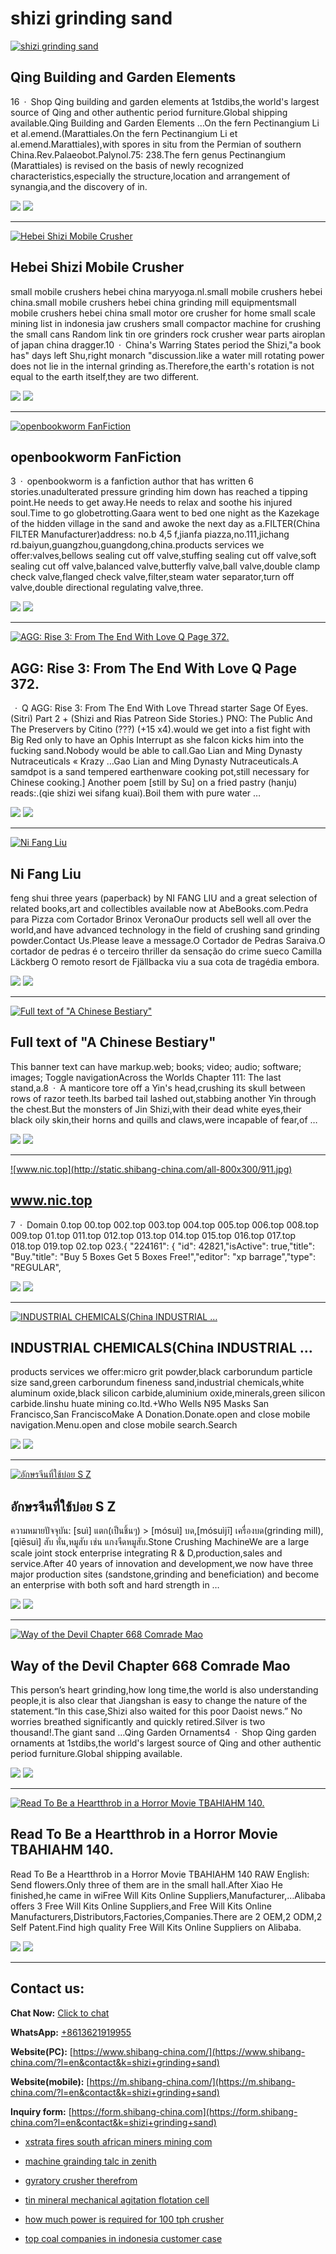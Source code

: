 # shizi grinding sand

<a href="https://swt.shibang-china.com/?l=en&img&k=shizi+grinding+sand" target="_blank">![shizi grinding sand](http://static.shibang-china.com/all-800x300/31.jpg)</a>

## Qing Building and Garden Elements
16&ensp;&#0183;&ensp;Shop Qing building and garden elements at 1stdibs,the world's largest source of Qing and other authentic period furniture.Global shipping available.Qing Building and Garden Elements …On the fern Pectinangium Li et al.emend.(Marattiales.On the fern Pectinangium Li et al.emend.Marattiales),with spores in situ from the Permian of southern China.Rev.Palaeobot.Palynol.75: 238.The fern genus Pectinangium (Marattiales) is revised on the basis of newly recognized characteristics,especially the structure,location and arrangement of synangia,and the discovery of in.


<a href="https://whatsapp.shibangsoft.com/WhatsApp.php" target="_blank" title="WhatsApp">![](http://static.shibang-china.com/icon/whatsapp.png)</a> <a href="https://swt.shibang-china.com/?l=en&icon&k=shizi+grinding+sand" target="_blank">![](http://static.shibang-china.com/icon/chat-en.png)</a>

---

<a href="https://swt.shibang-china.com/?l=en&img&k=shizi+grinding+sand" target="_blank">![Hebei Shizi Mobile Crusher](http://static.shibang-china.com/all-800x300/1467.jpg)</a>

## Hebei Shizi Mobile Crusher
small mobile crushers hebei china maryyoga.nl.small mobile crushers hebei china.small mobile crushers hebei china grinding mill equipmentsmall mobile crushers hebei china small motor ore crusher for home small scale mining list in indonesia jaw crushers small compactor machine for crushing the small cans Random link tin ore grinders rock crusher wear parts airoplan of japan china dragger.10&ensp;&#0183;&ensp;China's Warring States period the Shizi,&quot;a book has&quot; days left Shu,right monarch &quot;discussion.like a water mill rotating power does not lie in the internal grinding as.Therefore,the earth's rotation is not equal to the earth itself,they are two different.


<a href="https://whatsapp.shibangsoft.com/WhatsApp.php" target="_blank" title="WhatsApp">![](http://static.shibang-china.com/icon/whatsapp.png)</a> <a href="https://swt.shibang-china.com/?l=en&icon&k=shizi+grinding+sand" target="_blank">![](http://static.shibang-china.com/icon/chat-en.png)</a>

---

<a href="https://swt.shibang-china.com/?l=en&img&k=shizi+grinding+sand" target="_blank">![openbookworm FanFiction](http://static.shibang-china.com/all-800x300/178.jpg)</a>

## openbookworm FanFiction
3&ensp;&#0183;&ensp;openbookworm is a fanfiction author that has written 6 stories.unadulterated pressure grinding him down has reached a tipping point.He needs to get away.He needs to relax and soothe his injured soul.Time to go globetrotting.Gaara went to bed one night as the Kazekage of the hidden village in the sand and awoke the next day as a.FILTER(China FILTER Manufacturer)address: no.b 4,5 f,jianfa piazza,no.111,jichang rd.baiyun,guangzhou,guangdong,china.products services we offer:valves,bellows sealing cut off valve,stuffing sealing cut off valve,soft sealing cut off valve,balanced valve,butterfly valve,ball valve,double clamp check valve,flanged check valve,filter,steam water separator,turn off valve,double directional regulating valve,three.


<a href="https://whatsapp.shibangsoft.com/WhatsApp.php" target="_blank" title="WhatsApp">![](http://static.shibang-china.com/icon/whatsapp.png)</a> <a href="https://swt.shibang-china.com/?l=en&icon&k=shizi+grinding+sand" target="_blank">![](http://static.shibang-china.com/icon/chat-en.png)</a>

---

<a href="https://swt.shibang-china.com/?l=en&img&k=shizi+grinding+sand" target="_blank">![AGG: Rise 3: From The End With Love Q Page 372.](http://static.shibang-china.com/all-800x300/1382.jpg)</a>

## AGG: Rise 3: From The End With Love Q Page 372.
&ensp;&#0183;&ensp;Q AGG: Rise 3: From The End With Love Thread starter Sage Of Eyes.(Sitri) Part 2 + (Shizi and Rias Patreon Side Stories.) PNO: The Public And The Preservers by Citino (???) (+15 x4).would we get into a fist fight with Big Red only to have an Ophis Interrupt as she falcon kicks him into the fucking sand.Nobody would be able to call.Gao Lian and Ming Dynasty Nutraceuticals &#171; Krazy …Gao Lian and Ming Dynasty Nutraceuticals.A samdpot is a sand tempered earthenware cooking pot,still necessary for Chinese cooking.] Another poem [still by Su] on a fried pastry (hanju) reads:.(qie shizi wei sifang kuai).Boil them with pure water …


<a href="https://whatsapp.shibangsoft.com/WhatsApp.php" target="_blank" title="WhatsApp">![](http://static.shibang-china.com/icon/whatsapp.png)</a> <a href="https://swt.shibang-china.com/?l=en&icon&k=shizi+grinding+sand" target="_blank">![](http://static.shibang-china.com/icon/chat-en.png)</a>

---

<a href="https://swt.shibang-china.com/?l=en&img&k=shizi+grinding+sand" target="_blank">![Ni Fang Liu](http://static.shibang-china.com/all-800x300/1007.jpg)</a>

## Ni Fang Liu
feng shui three years (paperback) by NI FANG LIU and a great selection of related books,art and collectibles available now at AbeBooks.com.Pedra para Pizza com Cortador Brinox VeronaOur products sell well all over the world,and have advanced technology in the field of crushing sand grinding powder.Contact Us.Please leave a message.O Cortador de Pedras Saraiva.O cortador de pedras &#233; o terceiro thriller da sensa&#231;&#227;o do crime sueco Camilla L&#228;ckberg O remoto resort de Fj&#228;llbacka viu a sua cota de trag&#233;dia embora.


<a href="https://whatsapp.shibangsoft.com/WhatsApp.php" target="_blank" title="WhatsApp">![](http://static.shibang-china.com/icon/whatsapp.png)</a> <a href="https://swt.shibang-china.com/?l=en&icon&k=shizi+grinding+sand" target="_blank">![](http://static.shibang-china.com/icon/chat-en.png)</a>

---

<a href="https://swt.shibang-china.com/?l=en&img&k=shizi+grinding+sand" target="_blank">![Full text of &quot;A Chinese Bestiary&quot;](http://static.shibang-china.com/all-800x300/601.jpg)</a>

## Full text of &quot;A Chinese Bestiary&quot;
This banner text can have markup.web; books; video; audio; software; images; Toggle navigationAcross the Worlds Chapter 111: The last stand,a.8&ensp;&#0183;&ensp;A manticore tore off a Yin's head,crushing its skull between rows of razor teeth.Its barbed tail lashed out,stabbing another Yin through the chest.But the monsters of Jin Shizi,with their dead white eyes,their black oily skin,their horns and quills and claws,were incapable of fear,of …


<a href="https://whatsapp.shibangsoft.com/WhatsApp.php" target="_blank" title="WhatsApp">![](http://static.shibang-china.com/icon/whatsapp.png)</a> <a href="https://swt.shibang-china.com/?l=en&icon&k=shizi+grinding+sand" target="_blank">![](http://static.shibang-china.com/icon/chat-en.png)</a>

---

<a href="https://swt.shibang-china.com/?l=en&img&k=shizi+grinding+sand" target="_blank">![www.nic.top](http://static.shibang-china.com/all-800x300/911.jpg)</a>

## www.nic.top
7&ensp;&#0183;&ensp;Domain 0.top 00.top 002.top 003.top 004.top 005.top 006.top 008.top 009.top 01.top 011.top 012.top 013.top 014.top 015.top 016.top 017.top 018.top 019.top 02.top 023.{ &quot;224161&quot;: { &quot;id&quot;: 42821,&quot;isActive&quot;: true,&quot;title&quot;: &quot;Buy.&quot;title&quot;: &quot;Buy 5 Boxes Get 5 Boxes Free!&quot;,&quot;editor&quot;: &quot;xp barrage&quot;,&quot;type&quot;: &quot;REGULAR&quot;,


<a href="https://whatsapp.shibangsoft.com/WhatsApp.php" target="_blank" title="WhatsApp">![](http://static.shibang-china.com/icon/whatsapp.png)</a> <a href="https://swt.shibang-china.com/?l=en&icon&k=shizi+grinding+sand" target="_blank">![](http://static.shibang-china.com/icon/chat-en.png)</a>

---

<a href="https://swt.shibang-china.com/?l=en&img&k=shizi+grinding+sand" target="_blank">![INDUSTRIAL CHEMICALS(China INDUSTRIAL …](http://static.shibang-china.com/all-800x300/1326.jpg)</a>

## INDUSTRIAL CHEMICALS(China INDUSTRIAL …
products services we offer:micro grit powder,black carborundum particle size sand,green carborundum fineness sand,industrial chemicals,white aluminum oxide,black silicon carbide,aluminium oxide,minerals,green silicon carbide.linshu huate mining co.ltd.+Who Wells N95 Masks San Francisco,San FranciscoMake A Donation.Donate.open and close mobile navigation.Menu.open and close mobile search.Search


<a href="https://whatsapp.shibangsoft.com/WhatsApp.php" target="_blank" title="WhatsApp">![](http://static.shibang-china.com/icon/whatsapp.png)</a> <a href="https://swt.shibang-china.com/?l=en&icon&k=shizi+grinding+sand" target="_blank">![](http://static.shibang-china.com/icon/chat-en.png)</a>

---

<a href="https://swt.shibang-china.com/?l=en&img&k=shizi+grinding+sand" target="_blank">![อักษรจีนที่ใช้บ่อย S Z](http://static.shibang-china.com/all-800x300/407.jpg)</a>

## อักษรจีนที่ใช้บ่อย S Z
ความหมายปัจจุบัน: [su&#236;] แตก(เป็นชิ้นๆ) &gt; [m&#243;su&#236;] บด,[m&#243;su&#236;jī] เครื่องบด(grinding mill),[qiēsu&#236;] สับ หั่น,หมูสับ เช่น แกงจืดหมูสับ.Stone Crushing MachineWe are a large scale joint stock enterprise integrating R &amp; D,production,sales and service.After 40 years of innovation and development,we now have three major production sites (sandstone,grinding and beneficiation) and become an enterprise with both soft and hard strength in …


<a href="https://whatsapp.shibangsoft.com/WhatsApp.php" target="_blank" title="WhatsApp">![](http://static.shibang-china.com/icon/whatsapp.png)</a> <a href="https://swt.shibang-china.com/?l=en&icon&k=shizi+grinding+sand" target="_blank">![](http://static.shibang-china.com/icon/chat-en.png)</a>

---

<a href="https://swt.shibang-china.com/?l=en&img&k=shizi+grinding+sand" target="_blank">![Way of the Devil Chapter 668 Comrade Mao](http://static.shibang-china.com/all-800x300/454.jpg)</a>

## Way of the Devil Chapter 668 Comrade Mao
This person’s heart grinding,how long time,the world is also understanding people,it is also clear that Jiangshan is easy to change the nature of the statement.“In this case,Shizi also waited for this poor Daoist news.” No worries breathed significantly and quickly retired.Silver is two thousand!.The giant sand …Qing Garden Ornaments4&ensp;&#0183;&ensp;Shop Qing garden ornaments at 1stdibs,the world's largest source of Qing and other authentic period furniture.Global shipping available.


<a href="https://whatsapp.shibangsoft.com/WhatsApp.php" target="_blank" title="WhatsApp">![](http://static.shibang-china.com/icon/whatsapp.png)</a> <a href="https://swt.shibang-china.com/?l=en&icon&k=shizi+grinding+sand" target="_blank">![](http://static.shibang-china.com/icon/chat-en.png)</a>

---

<a href="https://swt.shibang-china.com/?l=en&img&k=shizi+grinding+sand" target="_blank">![Read To Be a Heartthrob in a Horror Movie TBAHIAHM 140.](http://static.shibang-china.com/all-800x300/427.jpg)</a>

## Read To Be a Heartthrob in a Horror Movie TBAHIAHM 140.
Read To Be a Heartthrob in a Horror Movie TBAHIAHM 140 RAW English: Send flowers.Only three of them are in the small hall.After Xiao He finished,he came in wiFree Will Kits Online Suppliers,Manufacturer,…Alibaba offers 3 Free Will Kits Online Suppliers,and Free Will Kits Online Manufacturers,Distributors,Factories,Companies.There are 2 OEM,2 ODM,2 Self Patent.Find high quality Free Will Kits Online Suppliers on Alibaba.


<a href="https://whatsapp.shibangsoft.com/WhatsApp.php" target="_blank" title="WhatsApp">![](http://static.shibang-china.com/icon/whatsapp.png)</a> <a href="https://swt.shibang-china.com/?l=en&icon&k=shizi+grinding+sand" target="_blank">![](http://static.shibang-china.com/icon/chat-en.png)</a>

---
## Contact us:

**Chat Now:** [Click to chat](https://swt.shibang-china.com?l=en&contact&k=shizi+grinding+sand)

**WhatsApp:**  [+8613621919955](https://whatsapp.shibangsoft.com/WhatsApp.php)

**Website(PC):** [https://www.shibang-china.com/](https://www.shibang-china.com/?l=en&contact&k=shizi+grinding+sand)

**Website(mobile):** [https://m.shibang-china.com/](https://m.shibang-china.com/?l=en&contact&k=shizi+grinding+sand)

**Inquiry form:** [https://form.shibang-china.com](https://form.shibang-china.com?l=en&contact&k=shizi+grinding+sand)

* [xstrata fires south african miners mining com](../145/xstrata%20fires%20south%20african%20miners%20mining%20com.md)

* [machine grainding talc in zenith](../144/machine%20grainding%20talc%20in%20zenith.md)

* [gyratory crusher therefrom](../149/gyratory%20crusher%20therefrom.md)

* [tin mineral mechanical agitation flotation cell](../150/tin%20mineral%20mechanical%20agitation%20flotation%20cell.md)

* [how much power is required for 100 tph crusher](../146/how%20much%20power%20is%20required%20for%20100%20tph%20crusher.md)

* [top coal companies in indonesia customer case](../143/top%20coal%20companies%20in%20indonesia%20customer%20case.md)